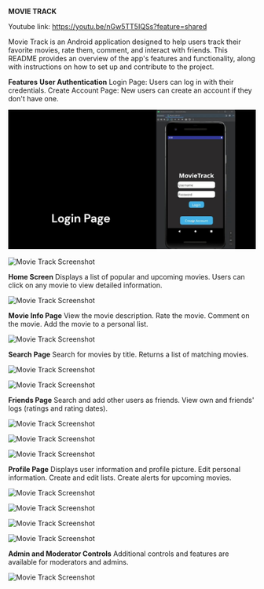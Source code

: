 **MOVIE TRACK**

Youtube link: https://youtu.be/nGw5TT5IQSs?feature=shared

Movie Track is an Android application designed to help users track their favorite movies, rate them, comment, and interact with friends. This README provides an overview of the app's features and functionality, along with instructions on how to set up and contribute to the project.

**Features**
**User Authentication**
Login Page: Users can log in with their credentials.
Create Account Page: New users can create an account if they don't have one.

![Movie Track Screenshot](images/Movie.jpeg)

![Movie Track Screenshot](images/Movie1.PNG)


**Home Screen**
Displays a list of popular and upcoming movies.
Users can click on any movie to view detailed information.

![Movie Track Screenshot](images/Movie2.PNG)


**Movie Info Page**
View the movie description.
Rate the movie.
Comment on the movie.
Add the movie to a personal list.

![Movie Track Screenshot](images/Movie3.PNG)


**Search Page**
Search for movies by title.
Returns a list of matching movies.

![Movie Track Screenshot](images/Movie4.PNG)

![Movie Track Screenshot](images/Movie5.PNG)


**Friends Page**
Search and add other users as friends.
View own and friends' logs (ratings and rating dates).

![Movie Track Screenshot](images/Movie6.PNG)

![Movie Track Screenshot](images/Movie7.PNG)

![Movie Track Screenshot](images/Movie8.PNG)


**Profile Page**
Displays user information and profile picture.
Edit personal information.
Create and edit lists.
Create alerts for upcoming movies.

![Movie Track Screenshot](images/Movie9.PNG)

![Movie Track Screenshot](images/Movie10.PNG)

![Movie Track Screenshot](images/Movie11.PNG)

![Movie Track Screenshot](images/Movie13.PNG)


**Admin and Moderator Controls**
Additional controls and features are available for moderators and admins.

![Movie Track Screenshot](images/Movie12.PNG)




